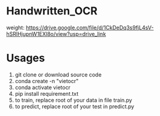 # Handwritten_OCR
weight: https://drive.google.com/file/d/1CkDeDq3s9fjL4sV-hSRlHjupnW1EXl8o/view?usp=drive_link
# Usages
1. git clone or download source code
2. conda create -n "vietocr"
3. conda activate vietocr
4. pip install requirement.txt
5. to train, replace root of your data in file train.py
6. to predict, replace root of your test in predict.py
